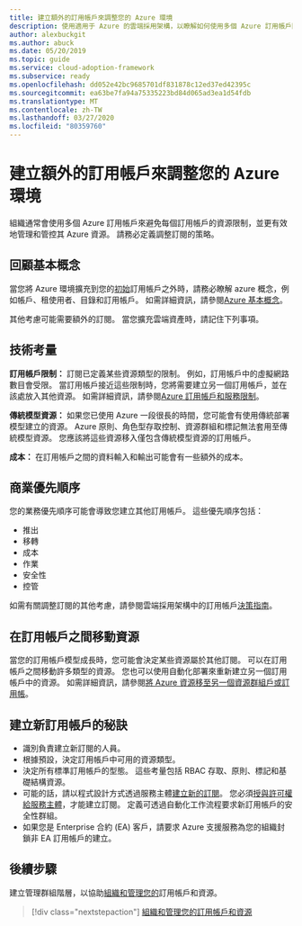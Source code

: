```yaml
---
title: 建立額外的訂用帳戶來調整您的 Azure 環境
description: 使用適用于 Azure 的雲端採用架構，以瞭解如何使用多個 Azure 訂用帳戶開發調整環境的策略。
author: alexbuckgit
ms.author: abuck
ms.date: 05/20/2019
ms.topic: guide
ms.service: cloud-adoption-framework
ms.subservice: ready
ms.openlocfilehash: dd052e42bc9685701df831878c12ed37ed42395c
ms.sourcegitcommit: ea63be7fa94a75335223bd84d065ad3ea1d54fdb
ms.translationtype: MT
ms.contentlocale: zh-TW
ms.lasthandoff: 03/27/2020
ms.locfileid: "80359760"
---
```

# <a name="create-additional-subscriptions-to-scale-your-azure-environment"></a>建立額外的訂用帳戶來調整您的 Azure 環境

組織通常會使用多個 Azure 訂用帳戶來避免每個訂用帳戶的資源限制，並更有效地管理和管控其 Azure 資源。 請務必定義調整訂閱的策略。

## <a name="review-fundamental-concepts"></a>回顧基本概念

當您將 Azure 環境擴充到您的[初始](./initial-subscriptions.md)訂用帳戶之外時，請務必瞭解 azure 概念，例如帳戶、租使用者、目錄和訂用帳戶。 如需詳細資訊，請參閱[Azure 基本概念](../considerations/fundamental-concepts.md)。

其他考慮可能需要額外的訂閱。 當您擴充雲端資產時，請記住下列事項。

## <a name="technical-considerations"></a>技術考量

**訂用帳戶限制：** 訂閱已定義某些資源類型的限制。 例如，訂用帳戶中的虛擬網路數目會受限。 當訂用帳戶接近這些限制時，您將需要建立另一個訂用帳戶，並在該處放入其他資源。 如需詳細資訊，請參閱[Azure 訂用帳戶和服務限制](https://docs.microsoft.com/azure/azure-subscription-service-limits#general-limits)。

**傳統模型資源：** 如果您已使用 Azure 一段很長的時間，您可能會有使用傳統部署模型建立的資源。 Azure 原則、角色型存取控制、資源群組和標記無法套用至傳統模型資源。 您應該將這些資源移入僅包含傳統模型資源的訂用帳戶。

**成本：** 在訂用帳戶之間的資料輸入和輸出可能會有一些額外的成本。

## <a name="business-priorities"></a>商業優先順序

您的業務優先順序可能會導致您建立其他訂用帳戶。 這些優先順序包括：

- 推出
- 移轉
- 成本
- 作業
- 安全性
- 控管

如需有關調整訂閱的其他考慮，請參閱雲端採用架構中的訂用帳戶[決策指南](../../decision-guides/subscriptions/index.md)。

## <a name="moving-resources-between-subscriptions"></a>在訂用帳戶之間移動資源

當您的訂用帳戶模型成長時，您可能會決定某些資源屬於其他訂閱。 可以在訂用帳戶之間移動許多類型的資源。 您也可以使用自動化部署來重新建立另一個訂用帳戶中的資源。 如需詳細資訊，請參閱[將 Azure 資源移至另一個資源群組戶或訂用帳](https://docs.microsoft.com/azure/azure-resource-manager/resource-group-move-resources)。

## <a name="tips-for-creating-new-subscriptions"></a>建立新訂用帳戶的秘訣

- 識別負責建立新訂閱的人員。
- 根據預設，決定訂用帳戶中可用的資源類型。
- 決定所有標準訂用帳戶的型態。 這些考量包括 RBAC 存取、原則、標記和基礎結構資源。
- 可能的話，請以程式設計方式透過服務主體[建立新的訂閱](https://docs.microsoft.com/azure/azure-resource-manager/management/programmatically-create-subscription)。 您必須[授與許可權給服務主體](https://docs.microsoft.com/azure/azure-resource-manager/grant-access-to-create-subscription)，才能建立訂閱。 定義可透過自動化工作流程要求新訂用帳戶的安全性群組。
- 如果您是 Enterprise 合約 (EA) 客戶，請要求 Azure 支援服務為您的組織封鎖非 EA 訂用帳戶的建立。

## <a name="next-steps"></a>後續步驟

建立管理群組階層，以協助[組織和管理您的](./organize-subscriptions.md)訂用帳戶和資源。

> [!div class="nextstepaction"]
> [組織和管理您的訂用帳戶和資源](./organize-subscriptions.md)
